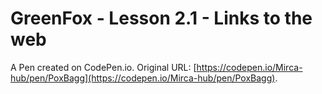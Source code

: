 # GreenFox - Lesson 2.1 - Links to the web

A Pen created on CodePen.io. Original URL: [https://codepen.io/Mirca-hub/pen/PoxBagg](https://codepen.io/Mirca-hub/pen/PoxBagg).

